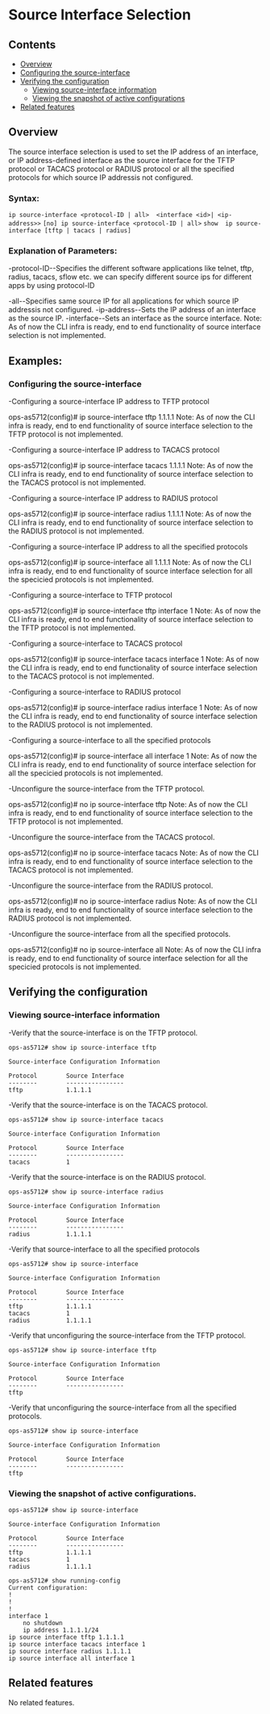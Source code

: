 # Source Interface Selection

## Contents

- [Overview](#overview)
- [Configuring the source-interface](#configuring-the-source-interface)
- [Verifying the configuration](#verifying-the-configuration)
    - [Viewing source-interface information](#viewing-source-interface-information)
    - [Viewing the snapshot of active configurations](#viewing-the-snapshot-of-active-configurations)
- [Related features](#related-features)

## Overview

The source interface selection is used to set the IP address of an interface,
or IP address-defined interface as the source interface for the TFTP protocol
or TACACS protocol or RADIUS protocol or all the specified protocols for which
source IP addressis not configured.

### Syntax:
`ip source-interface <protocol-ID | all>  <interface <id>| <ip-address>>`
`[no] ip source-interface <protocol-ID | all>`
`show  ip source-interface [tftp | tacacs | radius]`

### Explanation of Parameters:

-protocol-ID--Specifies the  different software applications like telnet,
tftp, radius, tacacs, sflow etc. we can specify different source ips for
different apps by using protocol-ID

-all--Specifies same source IP for all applications for which
source IP addressis not configured.
-ip-address--Sets the IP address of an interface as the source IP.
-interface--Sets an interface as the source interface.
Note: As of now the CLI infra is ready, end to end functionality of
source interface selection is not implemented.

## Examples:
### Configuring the source-interface

-Configuring a source-interface IP address to TFTP protocol

ops-as5712(config)# ip source-interface tftp 1.1.1.1
Note: As of now the CLI infra is ready, end to end functionality of source
interface selection to the TFTP protocol is not implemented.

-Configuring a source-interface IP address to TACACS protocol

ops-as5712(config)# ip source-interface tacacs 1.1.1.1
Note: As of now the CLI infra is ready, end to end functionality of source
interface selection to the TACACS protocol is not implemented.

-Configuring a source-interface IP address to RADIUS protocol

ops-as5712(config)# ip source-interface radius 1.1.1.1
Note: As of now the CLI infra is ready, end to end functionality of source
interface selection to the RADIUS protocol is not implemented.

-Configuring a source-interface IP address to all the specified protocols

ops-as5712(config)# ip source-interface all 1.1.1.1
Note: As of now the CLI infra is ready, end to end functionality of source
interface selection for all the specicied protocols is not implemented.

-Configuring a source-interface to TFTP protocol

ops-as5712(config)# ip source-interface tftp interface 1
Note: As of now the CLI infra is ready, end to end functionality of source
interface selection to the TFTP protocol is not implemented.

-Configuring a source-interface to TACACS protocol

ops-as5712(config)# ip source-interface tacacs interface 1
Note: As of now the CLI infra is ready, end to end functionality of source
interface selection to the TACACS protocol is not implemented.

-Configuring a source-interface to RADIUS protocol

ops-as5712(config)# ip source-interface radius interface 1
Note: As of now the CLI infra is ready, end to end functionality of source
interface selection to the RADIUS protocol is not implemented.

-Configuring a source-interface to all the specified protocols

ops-as5712(config)# ip source-interface all interface 1
Note: As of now the CLI infra is ready, end to end functionality of source
interface selection for all the specicied protocols is not implemented.

-Unconfigure the source-interface from the TFTP protocol.

ops-as5712(config)# no ip source-interface tftp
Note: As of now the CLI infra is ready, end to end functionality of source
interface selection to the TFTP protocol is not implemented.

-Unconfigure the source-interface from the TACACS protocol.

ops-as5712(config)# no ip source-interface tacacs
Note: As of now the CLI infra is ready, end to end functionality of source
interface selection to the TACACS protocol is not implemented.

-Unconfigure the source-interface from the RADIUS protocol.

ops-as5712(config)# no ip source-interface radius
Note: As of now the CLI infra is ready, end to end functionality of source
interface selection to the RADIUS protocol is not implemented.

-Unconfigure the source-interface from all the specified protocols.

ops-as5712(config)# no ip source-interface all
Note: As of now the CLI infra is ready, end to end functionality of source
interface selection for all the specicied protocols is not implemented.

## Verifying the configuration
### Viewing source-interface information

-Verify that the source-interface is on the TFTP protocol.
```
ops-as5712# show ip source-interface tftp

Source-interface Configuration Information

Protocol        Source Interface
--------        ----------------
tftp            1.1.1.1
```

-Verify that the source-interface is on the TACACS protocol.
```
ops-as5712# show ip source-interface tacacs

Source-interface Configuration Information

Protocol        Source Interface
--------        ----------------
tacacs          1
```

-Verify that the source-interface is on the RADIUS protocol.
```
ops-as5712# show ip source-interface radius

Source-interface Configuration Information

Protocol        Source Interface
--------        ----------------
radius          1.1.1.1
```

-Verify that source-interface to all the specified protocols
```
ops-as5712# show ip source-interface

Source-interface Configuration Information

Protocol        Source Interface
--------        ----------------
tftp            1.1.1.1
tacacs          1
radius          1.1.1.1
```

-Verify that unconfiguring the source-interface from the TFTP protocol.
```
ops-as5712# show ip source-interface tftp

Source-interface Configuration Information

Protocol        Source Interface
--------        ----------------
tftp
```

-Verify that unconfiguring the source-interface from all the specified protocols.
```
ops-as5712# show ip source-interface

Source-interface Configuration Information

Protocol        Source Interface
--------        ----------------
tftp
```

### Viewing the snapshot of active configurations.
```
ops-as5712# show ip source-interface

Source-interface Configuration Information

Protocol        Source Interface
--------        ----------------
tftp            1.1.1.1
tacacs          1
radius          1.1.1.1

ops-as5712# show running-config
Current configuration:
!
!
!
interface 1
    no shutdown
    ip address 1.1.1.1/24
ip source interface tftp 1.1.1.1
ip source interface tacacs interface 1
ip source interface radius 1.1.1.1
ip source interface all interface 1
```

## Related features
No related features.